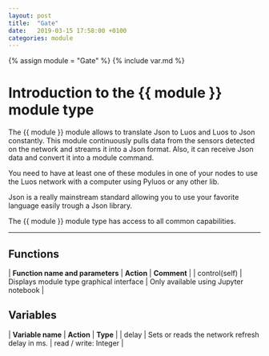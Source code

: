```yaml
---
layout: post
title:  "Gate"
date:   2019-03-15 17:58:00 +0100
categories: module
---
```

{% assign module = "Gate" %}
{% include var.md %}

# Introduction to the {{ module }} module type

The {{ module }} module allows to translate Json to Luos and Luos to Json constantly. This module continuously pulls data from the sensors detected on the network and streams it into a Json format. Also, it can receive Json data and convert it into a module command.

You need to have at least one of these modules in one of your nodes to use the Luos network with a computer using Pyluos or any other lib.

Json is a really mainstream standard allowing you to use your favorite language easily trough a Json library.

The {{ module }} module type has access to all common capabilities.

----

## Functions

| **Function name and parameters** | **Action** | **Comment** |
| control(self) | Displays module type graphical interface | Only available using Jupyter notebook |

## Variables

| **Variable name** | **Action** | **Type** |
| delay | Sets or reads the network refresh delay in ms. | read / write: Integer |

